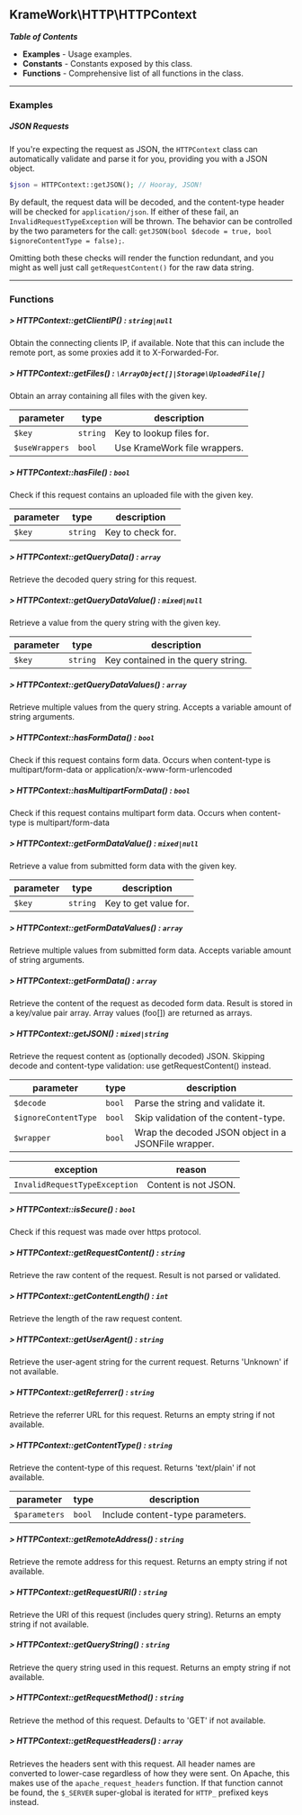 ## KrameWork\HTTP\HTTPContext

***Table of Contents***
* **Examples** - Usage examples.
* **Constants** - Constants exposed by this class.
* **Functions** - Comprehensive list of all functions in the class.
___
### Examples
##### JSON Requests
 If you're expecting the request as JSON, the `HTTPContext` class can automatically validate and parse it for you, providing you with a JSON object.
```php
$json = HTTPContext::getJSON(); // Hooray, JSON!
```
By default, the request data will be decoded, and the content-type header will be checked for `application/json`. If either of these fail, an `InvalidRequestTypeException` will be thrown. The behavior can be controlled by the two parameters for the call: `getJSON(bool $decode = true, bool $ignoreContentType = false);`.

Omitting both these checks will render the function redundant, and you might as well just call `getRequestContent()` for the raw data string.
___
### Functions
##### > HTTPContext::getClientIP() : `string|null`
Obtain the connecting clients IP, if available.
Note that this can include the remote port, as some proxies add it to X-Forwarded-For.

##### > HTTPContext::getFiles() : `\ArrayObject[]|Storage\UploadedFile[]`
Obtain an array containing all files with the given key.

parameter | type | description
--- | --- | ---
`$key` | `string` | Key to lookup files for.
`$useWrappers` | `bool` | Use KrameWork file wrappers.
##### > HTTPContext::hasFile() : `bool`
Check if this request contains an uploaded file with the given key.

parameter | type | description
--- | --- | ---
`$key` | `string` | Key to check for.
##### > HTTPContext::getQueryData() : `array`
Retrieve the decoded query string for this request.
##### > HTTPContext::getQueryDataValue() : `mixed|null`
Retrieve a value from the query string with the given key.

parameter | type | description
--- | --- | ---
`$key` | `string` | Key contained in the query string.
##### > HTTPContext::getQueryDataValues() : `array`
Retrieve multiple values from the query string. Accepts a variable amount of string arguments.
##### > HTTPContext::hasFormData() : `bool`
Check if this request contains form data. Occurs when content-type is multipart/form-data or application/x-www-form-urlencoded
##### > HTTPContext::hasMultipartFormData() : `bool`
Check if this request contains multipart form data. Occurs when content-type is multipart/form-data
##### > HTTPContext::getFormDataValue() : `mixed|null`
Retrieve a value from submitted form data with the given key.

parameter | type | description
--- | --- | ---
`$key` | `string` | Key to get value for.
##### > HTTPContext::getFormDataValues() : `array`
Retrieve multiple values from submitted form data. Accepts variable amount of string arguments.
##### > HTTPContext::getFormData() : `array`
Retrieve the content of the request as decoded form data. Result is stored in a key/value pair array. Array values (foo[]) are returned as arrays.
##### > HTTPContext::getJSON() : `mixed|string`
Retrieve the request content as (optionally decoded) JSON. Skipping decode and content-type validation: use getRequestContent() instead.

parameter | type | description
--- | --- | ---
`$decode` | `bool` | Parse the string and validate it.
`$ignoreContentType` | `bool` | Skip validation of the content-type.
`$wrapper` | `bool` | Wrap the decoded JSON object in a JSONFile wrapper.

exception | reason
--- | ---
`InvalidRequestTypeException` | Content is not JSON.
##### > HTTPContext::isSecure() : `bool`
Check if this request was made over https protocol.
##### > HTTPContext::getRequestContent() : `string`
Retrieve the raw content of the request. Result is not parsed or validated.
##### > HTTPContext::getContentLength() : `int`
Retrieve the length of the raw request content.
##### > HTTPContext::getUserAgent() : `string`
Retrieve the user-agent string for the current request. Returns 'Unknown' if not available.
##### > HTTPContext::getReferrer() : `string`
Retrieve the referrer URL for this request. Returns an empty string if not available.
##### > HTTPContext::getContentType() : `string`
Retrieve the content-type of this request. Returns 'text/plain' if not available.

parameter | type | description
--- | --- | ---
`$parameters` | `bool` | Include content-type parameters.
##### > HTTPContext::getRemoteAddress() : `string`
Retrieve the remote address for this request. Returns an empty string if not available.
##### > HTTPContext::getRequestURI() : `string`
Retrieve the URI of this request (includes query string). Returns an empty string if not available.
##### > HTTPContext::getQueryString() : `string`
Retrieve the query string used in this request. Returns an empty string if not available.
##### > HTTPContext::getRequestMethod() : `string`
Retrieve the method of this request. Defaults to 'GET' if not available.
##### > HTTPContext::getRequestHeaders() : `array`
Retrieves the headers sent with this request. All header names are converted to lower-case regardless
of how they were sent. On Apache, this makes use of the `apache_request_headers` function. If that function
cannot be found, the `$_SERVER` super-global is iterated for `HTTP_` prefixed keys instead.